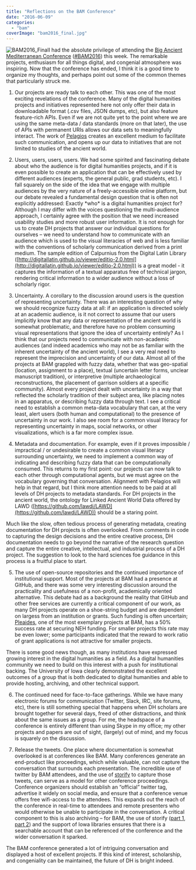 ```yaml
---
title: "Reflections on the BAM Conference"
date: "2016-06-09"
categories: 
  - "bam"
coverImage: "bam2016_final.jpg"
---
```


![BAM2016_Final](https://ryanmatthewhorne.files.wordpress.com/2016/06/bam2016_final.jpg?w=464)I had the absolute privilege of attending the [Big Ancient Mediterranean Conference](https://www.lib.uiowa.edu/bam/linking-the-big-ancient-mediterranean-conference-june-6-8-2016/) ([#BAM2016](https://twitter.com/search?q=%23BAM2016)) this week. The remarkable projects, enthusiasm for all things digital, and congenial atmosphere was inspiring. Now that the conference has ended, I think it is a good time to organize my thoughts, and perhaps point out some of the common themes that particularly struck me.

1) Our projects are ready talk to each other. This was one of the most exciting revelations of the conference. Many of the digital humanities projects and initiatives represented here not only offer their data in downloadable format (.csv files, JSON dumps, etc), but also feature feature-rich APIs. Even if we are not quite yet to the point where we are using the same meta-data / data standards (more on that later), the use of APIs with permanent URIs allows our data sets to meaningfully interact. The work of [Pelagios](http://commons.pelagios.org/) creates an excellent medium to facilitate such communication, and opens up our data to initiatives that are not limited to studies of the ancient world.

2) Users, users, users, users. We had some spirited and fascinating debate about who the audience is for digital humanities projects, and if it is even possible to create an application that can be effectively used by different audiences (experts, the general public, grad students, etc). I fall squarely on the side of the idea that we engage with multiple audiences by the very nature of a freely-accessible online platform, but our debate revealed a fundamental design question that is often not explicitly addressed: Exactly \*who\* is a digital humanities project for? Although I may differ with the voices questioning the multi-audience approach, I certainly agree with the position that we need increased usability studies and more robust user information. It is not enough for us to create DH projects that answer our individual questions for ourselves – we need to understand how to communicate with an audience which is used to the visual literacies of web and is less familiar with the conventions of scholarly communication derived from a print medium. The sample edition of Calpurnius from the Digital Latin Library ([http://digitallatin.github.io/viewer/editio-2.0.html](http://digitallatin.github.io/viewer/editio-2.0.html)) is a great model - it captures the information of a textual apparatus free of technical jargon, rendering critical information to a wider audience without a loss of scholarly rigor.

3) Uncertainty. A corollary to the discussion around users is the question of representing uncertainty. There was an interesting question of why we should recognize fuzzy data at all: if an application is directed solely at an academic audience, is it not correct to assume that our users implicitly know that any data or representation of the ancient world is somewhat problematic, and therefore have no problem consuming visual representations that ignore the idea of uncertainty entirely? As I think that our projects need to communicate with non-academic audiences (and indeed academics who may not be as familiar with the inherent uncertainty of the ancient world), I see a very real need to represent the imprecision and uncertainty of our data. Almost all of the projects at BAM grappled with fuzzy data, whether that was geo-spatial (location, assignment to a place), textual (uncertain letter forms, unclear manuscript tradition), or interpretive (multiple archaeological reconstructions, the placement of garrison soldiers at a specific community). Almost every project dealt with uncertainty in a way that reflected the scholarly tradition of their subject area, like placing notes in an apparatus, or describing fuzzy data through text. I see a critical need to establish a common meta-data vocabulary that can, at the very least, alert users (both human and computational) to the presence of uncertainty in our work. I also see room for a common visual literacy for representing uncertainty in maps, social networks, or other visualizations, which is a far more complex issue.

4) Metadata and documentation. For example, even if it proves impossible / impractical / or undesirable to create a common visual literacy surrounding uncertainty, we need to implement a common way of indicating and describing fuzzy data that can be computationally consumed. This returns to my first point: our projects can now talk to each other through computational agents, but we must agree on the vocabulary governing that conversation. Alignment with Pelagios will help in that regard, but I think more attention needs to be paid at all levels of DH projects to metadata standards. For DH projects in the ancient world, the ontology for Linked Ancient World Data offered by LAWD ([https://github.com/lawdi/LAWD](https://github.com/lawdi/LAWD)) should be a staring point.

Much like the slow, often tedious process of generating metadata, creating documentation for DH projects is often overlooked. From comments in code to capturing the design decisions and the entire creative process, DH documentation needs to go beyond the narrative of the research question and capture the entire creative, intellectual, and industrial process of a DH project. The suggestion to look to the hard sciences foe guidance in this process is a fruitful place to start.

5) The use of open-source repositories and the continued importance of institutional support. Most of the projects at BAM had a presence at GitHub, and there was some very interesting discussion around the practicality and usefulness of a non-profit, academically oriented alternative. This debate had as a background the reality that GitHub and other free services are currently a critical component of our work, as many DH projects operate on a shoe-string budget and are dependent on largess from an institution or grants. Such funding is often uncertain; [Pleaides](http://pleiades.stoa.org/), one of the most exemplary projects at BAM, has a 50% success rate at securing NEH funding. For smaller projects this rate may be even lower; some participants indicated that the reward to work ratio of grant applications is not attractive for smaller projects.

There is some good news though, as many institutions have expressed growing interest in the digital humanities as a field. As a digital humanities community we need to build on this interest with a push for institutional backing. The University of Iowa clearly demonstrated the excellent outcomes of a group that is both dedicated to digital humanities and able to provide hosting, archiving, and other technical support.

6) The continued need for face-to-face gatherings. While we have many electronic forums for communication (Twitter, Slack, IRC, site forums, etc), there is still something special that happens when DH scholars are brought together for several days, freed of other distractions, and think about the same issues as a group. For me, the headspace of a conference is entirely different than using Skype in my office; my other projects and papers are out of sight, (largely) out of mind, and my focus is squarely on the discussion.

7) Release the tweets. One place where documentation is somewhat overlooked is at conferences like BAM. Many conferences generate an end-product like proceedings, which while valuable, can not capture the conversation that surrounds each presentation. The incredible use of twitter by BAM attendees, and the use of [storify](https://storify.com/) to capture those tweets, can serve as a model for other conference proceedings. Conference organizers should establish an “official” twitter tag, advertise it widely on social media, and ensure that a conference venue offers free wifi-access to the attendees. This expands out the reach of the conference in real-time to attendees and remote presenters who would otherwise be unable to participate in the conversation. A critical component to this is also archiving – for BAM, the use of storify ([part 1](https://storify.com/Ionic007/linking-the-big-ancient-mediterranean-bam2016-june), [part 2](https://storify.com/Ionic007/linking-the-big-ancient-mediterranean-bam2016)) and the support of Iowa libraries ensures that there is a searchable account that can be referenced of the conference and the wider conversation it sparked.

The BAM conference generated a lot of intriguing conversation and displayed a host of excellent projects. If this kind of interest, scholarship, and congeniality can be maintained, the future of DH is bright indeed.
